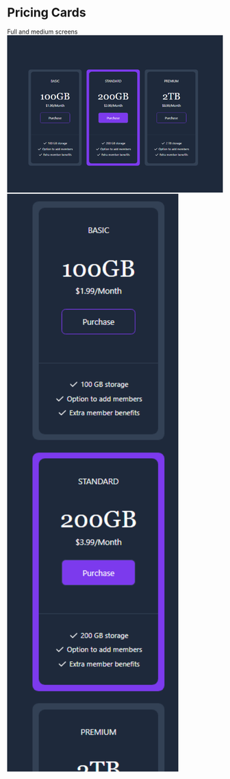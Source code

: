 # Pricing Cards
<p float="left">
 <div>
    Full and medium screens <br/>
  <img src="/pricing-cards/images/pricing-cards.png" width="600" />
  <img src="/pricing-cards/images/pricing-cards2.png" width="400" /> 
  </div>
</p>
